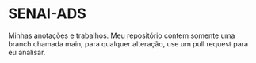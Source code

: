# SENAI-ADS
Minhas anotações e trabalhos. Meu repositório contem somente uma branch chamada main, para qualquer alteração, use um pull request para eu analisar.

